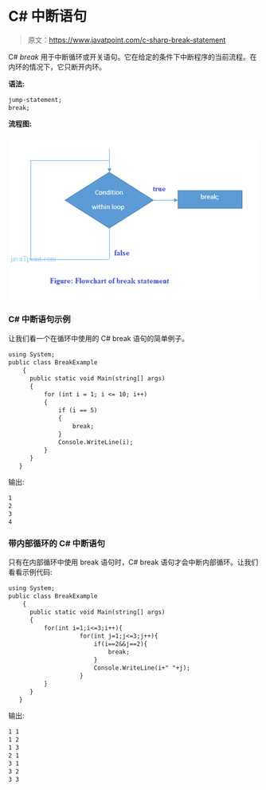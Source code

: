 # C# 中断语句

> 原文：<https://www.javatpoint.com/c-sharp-break-statement>

C# *break* 用于中断循环或开关语句。它在给定的条件下中断程序的当前流程。在内环的情况下，它只断开内环。

**语法:**

```
jump-statement;  
break; 

```

**流程图:**

![C# break statement flowchart](img/97717d9bb913ad49c95fc3eb53d846de.png)

### C# 中断语句示例

让我们看一个在循环中使用的 C# break 语句的简单例子。

```
using System;
public class BreakExample
    {
      public static void Main(string[] args)
      {
          for (int i = 1; i <= 10; i++)
          {
              if (i == 5)
              {
                  break;
              }
              Console.WriteLine(i);
          }
      }
   }

```

输出:

```
1
2
3
4

```

### 带内部循环的 C# 中断语句

只有在内部循环中使用 break 语句时，C# break 语句才会中断内部循环。让我们看看示例代码:

```
using System;
public class BreakExample
    {
      public static void Main(string[] args)
      {
          for(int i=1;i<=3;i++){    
                    for(int j=1;j<=3;j++){    
                        if(i==2&&j==2){    
                            break;    
                        }    
                        Console.WriteLine(i+" "+j);    
                    }    
          }    
      }
   }

```

输出:

```
1 1
1 2
1 3
2 1
3 1
3 2
3 3

```